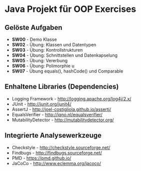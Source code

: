 # Java Projekt für OOP Exercises

## Gelöste Aufgaben
* **SW00** - Demo Klasse
* **SW02** - Übung: Klassen und Datentypen
* **SW03** - Übung: Kontrollstrukturen
* **SW04** - Übung: Schnittstellen und Datenkapselung
* **SW05** - Übung: Vererbung
* **SW06** - Übung: Polimorphie u
* **SW07** - Übung equals(), hashCode() und Comparable

## Enhaltene Libraries (Dependencies)
* Logging Framework - http://logging.apache.org/log4j/2.x/
* JUnit - http://junit.org/junit4/
* AssertJ - http://joel-costigliola.github.io/assertj/
* EqualsVerifier - http://jqno.nl/equalsverifier/
* MutabilityDetector - http://mutabilitydetector.org/

## Integrierte Analysewerkzeuge
* Checkstyle - http://checkstyle.sourceforge.net/
* Findbugs - http://findbugs.sourceforge.net/
* PMD - https://pmd.github.io/
* JaCoCo - http://www.eclemma.org/jacoco/
